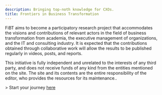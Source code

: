 ```yaml
---
description: Bringing top-noth knowledge for CXOs.
title: Frontiers in Business Transformation
---
```


<p>FiBT aims to become a participatory research project that accommodates the visions and contributions of relevant actors in the field of business transformation from academia, the executive management of organizations, and the IT and consulting industry. It is expected that the contributions obtained through collaborative work will allow the results to be published regularly in videos, posts, and reports.</p>

<p>This initiative is fully independent and unrelated to the interests of any third party, and does not receive funds of any kind from the entities mentioned on the site. The site and its contents are the entire responsibility of the editor, who provides the resources for its maintenance..</p>

<p> > Start your journey <a href="/posts">here</a></p>
